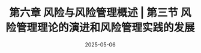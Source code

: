 ---
title: 第六章 风险与风险管理概述 | 第三节 风险管理理论的演进和风险管理实践的发展
main_color: "#46af4e"
cover: https://cdn.jsdmirror.com/gh/richbridge/picx-images-hosting@master/thumbnail/audit.png
categories: CPA
tags:
  - Strategy
date: 2025-05-06 
time: 10:21
ai_text: 重要程度：重点章节 平均分值：15～20分
---